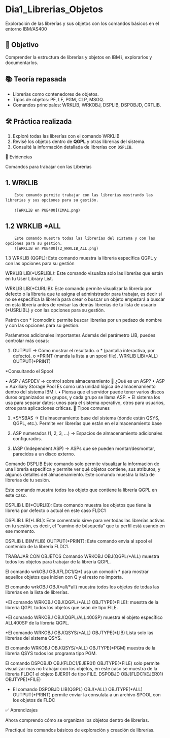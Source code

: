 # Dia1_Librerias_Objetos
Exploración de las librerías y sus objetos con los comandos básicos en el entorno IBM/AS400

## 🎯 Objetivo
Comprender la estructura de librerías y objetos en IBM i, explorarlos y documentarlos.

## 📚 Teoría repasada
- Librerías como contenedores de objetos.
- Tipos de objetos: PF, LF, PGM, CLP, MSGQ.
- Comandos principales: WRKLIB, WRKOBJ, DSPLIB, DSPOBJD, CRTLIB.

## 🛠️ Práctica realizada
1. Exploré todas las librerías con el comando WRKLIB
2. Revisé los objetos dentro de **QGPL** y otras librerías del sistema.
3. Consulté la información detallada de librerías con `DSPLIB`.

📸 Evidencias

Comandos para trabajar con las Librerias

## 1.	WRKLIB
		Este comando permite trabajar con las librerías mostrando las librerias y sus opciones para su gestión.
   
		![WRKLIB en PUB400](IMA1.png)
   
## 1.2 WRKLIB *ALL
		Este comando muestra todas las librerías del sistema y con las opciones para su gestion.
		![WRKLIB en PUB400](2_WRKLIB_ALL.png)
 
 
 
1.3 WRKLIB (QGPL): Este comando muestra la librería específica QGPL y con las opciones para su gestión

 

 

WRKLIB LIB(*USRLIBL): Este comando visualiza solo las librerías que están en tu User Library List.
 

 
WRKLIB LIB(*CURLIB): Este comando permite visualizar la librería por defecto o  la librería que te asigna el administrador para trabajar, es decir si no se especifica la librería para crear o buscar un objeto empezará a buscar en esta librería antes de revisar las demás librerías de tu lista de usuario (*USRLIBL)  y con las opciones para su gestión.
 

Patrón con * (comodín): permite buscar librerías por un pedazo de nombre  y con las opciones para su gestion.
 
Parámetros adicionales importantes
Además del parámetro LIB, puedes controlar más cosas:
1.	OUTPUT → Cómo mostrar el resultado.
o	* (pantalla interactiva, por defecto).
o	*PRINT (manda la lista a un spool file).
WRKLIB LIB(*ALL) OUTPUT(*PRINT)
 
*Consultando el Spool
 

•	ASP / ASPDEV → control sobre almacenamiento
🔹 ¿Qué es un ASP?
•	ASP = Auxiliary Storage Pool
Es como una unidad lógica de almacenamiento dentro del sistema IBM i.
•	Piensa que el servidor puede tener varios discos duros organizados en grupos, y cada grupo se llama ASP.
•	El sistema los usa para separar datos: unos para el sistema operativo, otros para usuarios, otros para aplicaciones críticas.
🔹 Tipos comunes
1.	*SYSBAS → El almacenamiento base del sistema (donde están QSYS, QGPL, etc.). Permite ver librerías que están en el almacenamiento base
 
2.	ASP numerados (1, 2, 3, …) → Espacios de almacenamiento adicionales configurados.
   

 
4.	IASP (Independent ASP) → ASPs que se pueden montar/desmontar, parecidos a un disco externo.

Comando DSPLIB
Este comando solo permite visualizar la información de una librería especifica y permite ver qué objetos contiene, sus atributos, y algunos detalles del almacenamiento.
  Este comando muestra la lista de librerías de tu sesión.
 
 Este comando muestra todos los objeto que contiene la librería QGPL en este caso.
 

DSPLIB LIB(*CURLIB): Este comando muestra los objetos que tiene la librería por defecto o actual  en este caso FLDC1
 
 
DSPLIB LIB(*LIBL): Este comentario sirve para ver todas las librerías activas en tu sesión, es decir, el “camino de búsqueda” que tu perfil está usando en ese momento.
 

DSPLIB LIB(MYLIB) OUTPUT(*PRINT): Este comando envia al spool el contenido de la librería FLDC1.

 

TRABAJAR CON OBJETOS
Comando WRKOBJ OBJ(QGPL/*ALL)  muestra todos los objetos para trabajar de la librería QGPL.
 

El comando wrkOBJ OBJ(FLDC1/Q*)  usa un comodín * para mostrar aquellos objetos que inicien con Q y el resto no importa.
 
El comando wrkOBJ OBJ(*all/*all)  muestra todos los objetos de todas las librerías en la lista de librerías.
 

*El comando WRKOBJ OBJ(QGPL/*ALL) OBJTYPE(*FILE): muestra de la librería QGPL todos los objetos que sean de tipo FILE.
 
*El comando WRKOBJ OBJ(QGPL/ALL400SP) muestra el objeto específico ALL400SP de la librería QGPL.
 
*El comando WRKOBJ OBJ(QSYS/*ALL) OBJTYPE(*LIB)  Lista solo las librerías del sistema QSYS.
 
El comando WRKOBJ OBJ(QSYS/*ALL) OBJTYPE(*PGM)  muestra de la librería QSYS todos los programa tipo PGM.
 
El comando DSPOBJD OBJ(FLDC1/EJER01) OBJTYPE(*FILE)   solo permite visualizar mas no trabajar con los objetos, en este caso se muestra de la librería FLDC1 el objeto EJER01 de tipo FILE.
DSPOBJD OBJ(FLDC1/EJER01) OBJTYPE(*FILE)
 
 
* El comando DSPOBJD LIB(QGPL) OBJ(*ALL) OBJTYPE(*ALL) OUTPUT(*PRINT) permite enviar la consulata a un archivo SPOOL con los objetos de FLDC

 


✅ Aprendizajes

Ahora comprendo cómo se organizan los objetos dentro de librerías.

Practiqué los comandos básicos de exploración y creación de librerías.

